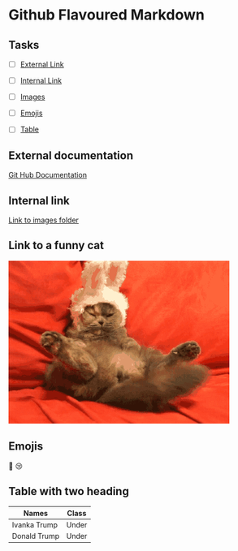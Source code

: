 #  Github Flavoured Markdown
## Tasks

- [ ] [External Link](#External-documentation)

- [ ] [Internal Link](#Internal-link)

- [ ] [Images](#Link-to-a-funny-cat)

- [ ] [Emojis](#Emojis)

- [ ] [Table](#Table-with-two-heading)

## External documentation 

[Git Hub Documentation](https://help.github.com/en)

## Internal link
[Link to images folder](/images)

## Link to a funny cat

![cat](/images/easter-kitty.gif)

## Emojis

🥇 😢

## Table with two heading

Names         | Class
------------- | -------------
Ivanka Trump  | Under
Donald Trump  | Under

